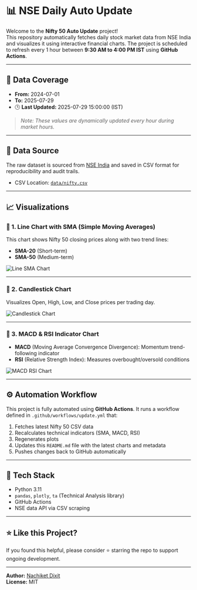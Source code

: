 # 📊 NSE Daily Auto Update

Welcome to the **Nifty 50 Auto Update** project!  
This repository automatically fetches daily stock market data from NSE India and visualizes it using interactive financial charts. The project is scheduled to refresh every 1 hour between **9:30 AM to 4:00 PM IST** using **GitHub Actions**.

---

## 📆 Data Coverage

- **From:** 2024-07-01  
- **To:** 2025-07-29  
- 🕒 **Last Updated:** 2025-07-29 15:00:00 (IST)

> *Note: These values are dynamically updated every hour during market hours.*

---

## 📁 Data Source

The raw dataset is sourced from [NSE India](https://www.nseindia.com/) and saved in CSV format for reproducibility and audit trails.

- CSV Location: [`data/nifty.csv`](data/nifty.csv)

---

## 📈 Visualizations

### 🔹 1. Line Chart with SMA (Simple Moving Averages)

This chart shows Nifty 50 closing prices along with two trend lines:
- **SMA-20** (Short-term)
- **SMA-50** (Medium-term)

![Line SMA Chart](outputs/line_with_sma.png)

---

### 🔹 2. Candlestick Chart

Visualizes Open, High, Low, and Close prices per trading day.

![Candlestick Chart](outputs/candlestick.png)

---

### 🔹 3. MACD & RSI Indicator Chart

- **MACD** (Moving Average Convergence Divergence): Momentum trend-following indicator
- **RSI** (Relative Strength Index): Measures overbought/oversold conditions

![MACD RSI Chart](outputs/macd_rsi.png)

---

## ⚙️ Automation Workflow

This project is fully automated using **GitHub Actions**. It runs a workflow defined in `.github/workflows/update.yml` that:

1. Fetches latest Nifty 50 CSV data
2. Recalculates technical indicators (SMA, MACD, RSI)
3. Regenerates plots
4. Updates this `README.md` file with the latest charts and metadata
5. Pushes changes back to GitHub automatically

---

## 🧰 Tech Stack

- Python 3.11
- `pandas`, `plotly`, `ta` (Technical Analysis library)
- GitHub Actions
- NSE data API via CSV scraping

---

## ⭐ Like this Project?

If you found this helpful, please consider ⭐ starring the repo to support ongoing development.

---

**Author:** [Nachiket Dixit](https://github.com/nachidixit)  
**License:** MIT
